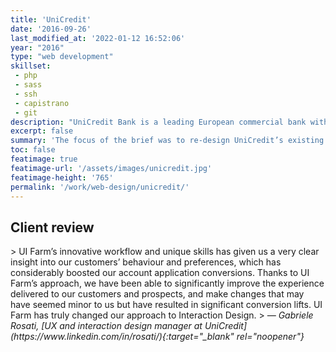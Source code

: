 ```yaml
---
title: 'UniCredit'
date: '2016-09-26'
last_modified_at: '2022-01-12 16:52:06'
year: "2016"
type: "web development"
skillset: 
 - php
 - sass
 - ssh
 - capistrano
 - git
description: "UniCredit Bank is a leading European commercial bank with an international network spanning 50 markets.."
excerpt: false
summary: 'The focus of the brief was to re-design UniCredit’s existing online acquisition landing pages for new customer acquisitions. We designed and developed a fully responsive site with <strong>custom experiences for smartphone, tablet and desktop</strong> to replace the existing desktop-only landing pages. Here is a brilliant <a href="https://silviamaggidesign.com/portfolio/acquisition-landing-pages-and-forms/">case study on the UX/design side</a> of the same project.'
toc: false
featimage: true
featimage-url: '/assets/images/unicredit.jpg'
featimage-height: '765'
permalink: '/work/web-design/unicredit/'
---
```

<h2 class="text-center text-uppercase">Client review</h2>
> UI Farm’s innovative workflow and unique skills has given us a very clear insight into our customers’ behaviour and preferences, which has considerably boosted our account application conversions. Thanks to UI Farm’s approach, we have been able to significantly improve the experience delivered to our customers and prospects, and make changes that may have seemed minor to us but have resulted in significant conversion lifts. UI Farm has truly changed our approach to Interaction Design.
> <cite>— Gabriele Rosati, [UX and interaction design manager at UniCredit](https://www.linkedin.com/in/rosati/){:target="_blank" rel="noopener"}</cite>